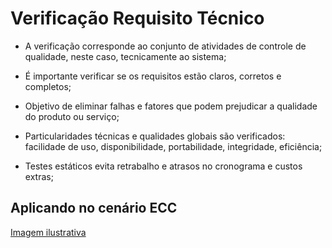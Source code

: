 # Verificação Requisito Técnico

- A verificação corresponde ao conjunto de atividades de controle de qualidade, neste caso, tecnicamente ao sistema;

- É importante verificar se os requisitos estão claros, corretos e completos;

- Objetivo de eliminar falhas e fatores que podem prejudicar a qualidade do produto ou serviço;

- Particularidades técnicas e qualidades globais são verificados: facilidade de uso, disponibilidade, portabilidade, integridade, eficiência;

- Testes estáticos evita retrabalho e atrasos no cronograma e custos extras;

## Aplicando no cenário ECC

[Imagem ilustrativa](https://media.discordapp.net/attachments/1032045970059440190/1043659582934892604/image.png?width=934&height=528)

